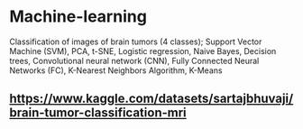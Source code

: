 # Machine-learning
Classification of images of brain tumors (4 classes);
Support Vector Machine (SVM),
PCA, t-SNE,
Logistic regression,
Naive Bayes,
Decision trees,
Convolutional neural network (CNN),
Fully Connected Neural Networks (FC),
K-Nearest Neighbors Algorithm,
K-Means
## https://www.kaggle.com/datasets/sartajbhuvaji/brain-tumor-classification-mri
